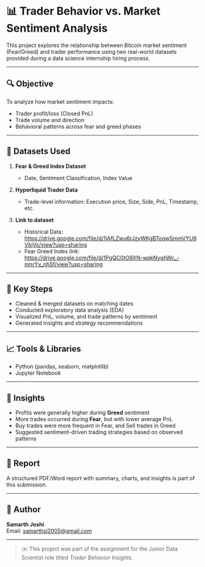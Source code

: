 # 📊 Trader Behavior vs. Market Sentiment Analysis

This project explores the relationship between Bitcoin market sentiment (Fear/Greed) and trader performance using two real-world datasets provided during a data science internship hiring process.

---

## 🔍 Objective

To analyze how market sentiment impacts:
- Trader profit/loss (Closed PnL)
- Trade volume and direction
- Behavioral patterns across fear and greed phases

---

## 📁 Datasets Used

1. **Fear & Greed Index Dataset**  
   - Date, Sentiment Classification, Index Value

2. **Hyperliquid Trader Data**  
   - Trade-level information: Execution price, Size, Side, PnL, Timestamp, etc.

3. **Link to dataset**
   - Historical Data: https://drive.google.com/file/d/1IAfLZwu6rJzyWKgBToqwSmmVYU6VbjVs/view?usp=sharing
   - Fear Greed Index link: https://drive.google.com/file/d/1PgQC0tO8XN-wqkNyghWc_-mnrYv_nhSf/view?usp=sharing

---

## 🧪 Key Steps

- Cleaned & merged datasets on matching dates
- Conducted exploratory data analysis (EDA)
- Visualized PnL, volume, and trade patterns by sentiment
- Generated insights and strategy recommendations

---

## 📈 Tools & Libraries

- Python (pandas, seaborn, matplotlib)
- Jupyter Notebook

---

## 🧠 Insights

- Profits were generally higher during **Greed** sentiment
- More trades occurred during **Fear**, but with lower average PnL
- Buy trades were more frequent in Fear, and Sell trades in Greed
- Suggested sentiment-driven trading strategies based on observed patterns

---

## 📄 Report

A structured PDF/Word report with summary, charts, and insights is part of this submission.

---

## 👤 Author

**Samarth Joshi**  
Email: samarthsj2005@gmail.com 

---

> ✉️ This project was part of the assignment for the Junior Data Scientist role titled *Trader Behavior Insights*.
